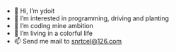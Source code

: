 - 👋 Hi, I’m ydoit
- 👀 I’m interested in programming, driving and planting
- 🌱 I’m coding mine ambition
- 💞️ I’m living in a colorful life
- 📫 Send me mail to snrtcel@126.com

